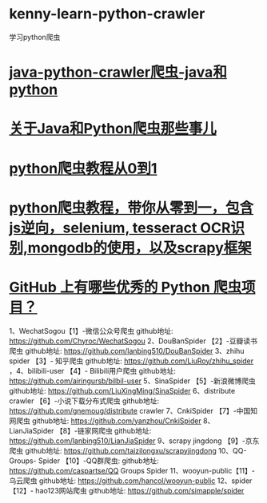 # kenny-learn-python-crawler
学习python爬虫

# <a href="https://github.com/kennycaiguo/java-python-crawler">java-python-crawler爬虫-java和python</a>
# <a href="https://github.com/kennycaiguo/Crawler">关于Java和Python爬虫那些事儿</a>
# <a href="https://github.com/wistbean/learn_python3_spider">python爬虫教程从0到1</a>
# <a href="https://github.com/Kr1s77/Python-crawler-tutorial-starts-from-zero">python爬虫教程，带你从零到一，包含js逆向，selenium, tesseract OCR识别,mongodb的使用，以及scrapy框架</a>
# <a href="https://www.zhihu.com/question/58151047">GitHub 上有哪些优秀的 Python 爬虫项目？</a>
1、WechatSogou【1】-微信公众号爬虫
github地址: https://github.com/Chyroc/WechatSogou
2、DouBanSpider 【2】-豆瓣读书爬虫
github地址: https://github.com/lanbing510/DouBanSpider
3、zhihu spider 【3】- 知乎爬虫
github地址: https://github.com/LiuRoy/zhihu_spider 
，4、bilibili-user 【4】- Bilibili用户爬虫
github地址: https://github.com/airingursb/bilbil-user
5、SinaSpider 【5】-新浪微博爬虫
github地址: https://github.com/LiuXingMing/SinaSpider
6、distribute crawler 【6】-小说下载分布式爬虫
github地址: https://github.com/gnemoug/distribute crawler
7、CnkiSpider 【7】-中国知网爬虫
github地址: https://github.com/yanzhou/CnkiSpider
8、 LianJiaSpider 【8】-链家网爬虫
github地址: https://github.com/lanbing510/LianJiaSpider
9、scrapy jingdong 【9】-京东爬虫
github地址: https://github.com/taizilongxu/scrapyjingdong
10、QQ-Groups- Spider 【10】-QQ群爬虫:
github地址: https://github.com/caspartse/QQ Groups Spider
11、wooyun-public【11】-乌云爬虫
github地址: https://github.com/hancol/wooyun-public
12、spider【12】- hao123网站爬虫
github地址: https://github.com/simapple/spider
# <a href=""></a>
# <a href=""></a>
# <a href=""></a>
# <a href=""></a>
# <a href=""></a>
# <a href=""></a>
# <a href=""></a>
# <a href=""></a>

# <a href=""></a>
# <a href=""></a>
# <a href=""></a>
